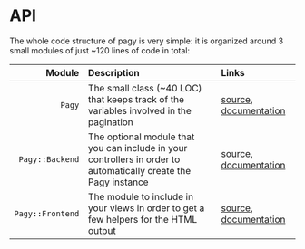 # API

The whole code structure of pagy is very simple: it is organized around 3 small modules of just ~120 lines of code in total:

| Module | Description | Links |
| ---:   | :---        | :---  |
| `Pagy` | The small class (~40 LOC) that keeps track of the variables involved in the pagination | [source](https://github.com/ddnexus/pagy/blob/master/lib/pagy.rb), [documentation](/pagy/api/pagy) |
| `Pagy::Backend` | The optional module that you can include in your controllers in order to automatically create the Pagy instance | [source](https://github.com/ddnexus/pagy/blob/master/lib/pagy.rb), [documentation](/pagy/api/backend) |
| `Pagy::Frontend` | The module to include in your views in order to get a few helpers for the HTML output | [source](https://github.com/ddnexus/pagy/blob/master/lib/pagy.rb), [documentation](/pagy/api/frontend) |
